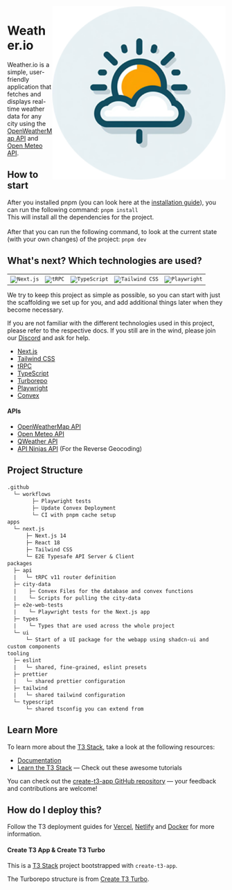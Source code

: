 <img src="apps/web/public/og-image.png" min-width="200px" max-width="250px" width="400px" align="right" alt="Computer">

# Weather.io

Weather.io is a simple,
user-friendly application that fetches
and displays real-time weather data for any city
using the [OpenWeatherMap API](https://openweathermap.org/api) and [Open Meteo API](https://open-meteo.com).

## How to start

After you installed pnpm (you can look here at the [installation guide](https://pnpm.io/installation)), you can run the following command:
`pnpm install` <br>
This will install all the dependencies for the project.
<br> <br>
After that you can run the following command, to look at the current state (with your own changes) of the project:
`pnpm dev`

## What's next? Which technologies are used?

<div align="center">
	<table>
		<tr>
			<td><code><img width="50" src="https://github.com/marwin1991/profile-technology-icons/assets/136815194/5f8c622c-c217-4649-b0a9-7e0ee24bd704" alt="Next.js" title="Next.js"/></code></td>
			<td><code><img width="50" src="https://github.com/marwin1991/profile-technology-icons/assets/25181517/1275d076-f047-432b-9084-308f88f8c176" alt="tRPC" title="tRPC"/></code></td>
			<td><code><img width="50" src="https://user-images.githubusercontent.com/25181517/183890598-19a0ac2d-e88a-4005-a8df-1ee36782fde1.png" alt="TypeScript" title="TypeScript"/></code></td>
			<td><code><img width="50" src="https://user-images.githubusercontent.com/25181517/202896760-337261ed-ee92-4979-84c4-d4b829c7355d.png" alt="Tailwind CSS" title="Tailwind CSS"/></code></td>
			<td><code><img width="50" src="https://github.com/marwin1991/profile-technology-icons/assets/25181517/37cb517e-d059-4cc0-8124-1a72b663167c" alt="Playwright" title="Playwright"/></code></td>
		</tr>
	</table>
</div>

We try to keep this project as simple as possible, so you can start with just the scaffolding we set up for you, and add additional things later when they become necessary.

If you are not familiar with the different technologies used in this project, please refer to the respective docs. If you still are in the wind, please join our [Discord](https://discord.gg/VUv9vAHyjW) and ask for help.

- [Next.js](https://nextjs.org)
- [Tailwind CSS](https://tailwindcss.com)
- [tRPC](https://trpc.io)
- [TypeScript](https://www.typescriptlang.org)
- [Turborepo](https://turbo.build/repo)
- [Playwright](https://playwright.dev)
- [Convex](https://convex.dev)
#### APIs
- [OpenWeatherMap API](https://openweathermap.org/api)
- [Open Meteo API](https://open-meteo.com)
- [QWeather API](https://dev.qweather.com/en/)
- [API Ninjas API](https://api-ninjas.com/) (For the Reverse Geocoding)

## Project Structure
```text
.github
  └─ workflows
        ├─ Playwright tests
        ├─ Update Convex Deployment
        └─ CI with pnpm cache setup
apps
  └─ next.js
      ├─ Next.js 14
      ├─ React 18
      ├─ Tailwind CSS
      └─ E2E Typesafe API Server & Client
packages
  ├─ api
  |   └─ tRPC v11 router definition
  ├─ city-data
  |    ├─ Convex Files for the database and convex functions
  |    └─ Scripts for pulling the city-data
  ├─ e2e-web-tests
  |    └─ Playwright tests for the Next.js app
  ├─ types 
  |    └─ Types that are used across the whole project  
  └─ ui
      └─ Start of a UI package for the webapp using shadcn-ui and custom components
tooling
  ├─ eslint
  |   └─ shared, fine-grained, eslint presets
  ├─ prettier
  |   └─ shared prettier configuration
  ├─ tailwind
  |   └─ shared tailwind configuration
  └─ typescript
      └─ shared tsconfig you can extend from
```

## Learn More

To learn more about the [T3 Stack](https://create.t3.gg/), take a look at the following resources:

- [Documentation](https://create.t3.gg/)
- [Learn the T3 Stack](https://create.t3.gg/en/faq#what-learning-resources-are-currently-available) — Check out these awesome tutorials

You can check out the [create-t3-app GitHub repository](https://github.com/t3-oss/create-t3-app) — your feedback and contributions are welcome!

## How do I deploy this?

Follow the T3 deployment guides for [Vercel](https://create.t3.gg/en/deployment/vercel), [Netlify](https://create.t3.gg/en/deployment/netlify) and [Docker](https://create.t3.gg/en/deployment/docker) for more information.

#### Create T3 App & Create T3 Turbo

This is a [T3 Stack](https://create.t3.gg/) project bootstrapped with `create-t3-app`.

The Turborepo structure is from [Create T3 Turbo](https://github.com/t3-oss/create-t3-turbo).

